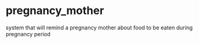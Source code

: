 # pregnancy_mother
system that will remind a pregnancy mother about food to be eaten during pregnancy period
